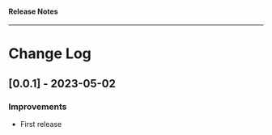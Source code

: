 <h4 class="margin-btm-8">Release Notes</h4>
<hr class="margin-btm-32" />

# Change Log

## [0.0.1] - 2023-05-02

### Improvements

- First release
